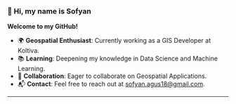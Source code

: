 ### 👋 Hi, my name is Sofyan

**Welcome to my GitHub!**

- 🌍 **Geospatial Enthusiast**: Currently working as a GIS Developer at Koltiva.
- 📚 **Learning**: Deepening my knowledge in Data Science and Machine Learning.
- 🤝 **Collaboration**: Eager to collaborate on Geospatial Applications.
- 📬 **Contact**: Feel free to reach out at [sofyan.agus18@gmail.com](mailto:sofyan.agus18@gmail.com).

---

<!---
lighteagle/lighteagle is a ✨ special ✨ repository because its `README.md` (this file) appears on your GitHub profile.
You can click the Preview link to take a look at your changes.
--->
